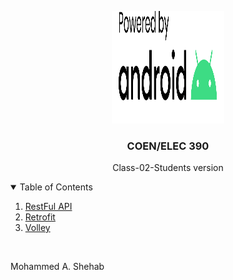<p align="center">
  <a href="https://github.com/M12Shehab/Class-02-Students">
    <img src="powered-by-android.svg" alt="Logo" width="180" height="180">
  </a>

<h3 align="center">COEN/ELEC 390</h3>

  <p align="center">
   Class-02-Students version
  </p>

</p>

<!-- TABLE OF CONTENTS -->
<details open="open">
  <summary>Table of Contents</summary>
  <ol>
    <li>
      <a href="https://restfulapi.net/">RestFul API</a>
    </li>
    <li>
      <a href="https://square.github.io/retrofit/">Retrofit</a>
    </li>
    <li>
      <a href="https://developer.android.com/training/volley">Volley</a>
    </li>
  </ol>
</details>
<br/>
<p>Mohammed A. Shehab</p>